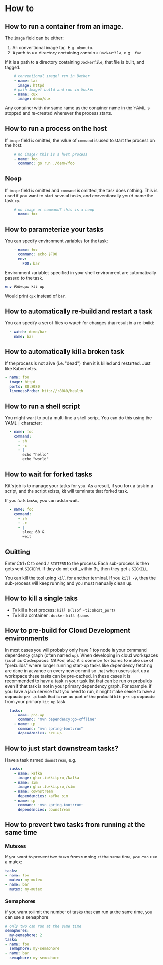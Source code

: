 # How to

## How to run a container from an image.

The `image` field can be either:

1. An conventional image tag. E.g. `ubunutu`.
2. A path to a a directory containing contain a `Dockerfile`, e.g. `.foo`.

If it is a path to a directory containing `Dockerfile`, that file is built, and tagged.

```yaml
    # conventional image? run in Docker
    - name: baz
      image: httpd
    # path image? build and run in Docker
    - name: qux
      image: demo/qux
```

Any container with the same name as the container name in the YAML is stopped and re-created whenever the process
starts.

## How to run a process on the host

If `image` field is omitted, the value of `command` is used to start the process on the host:

```yaml
    # no image? this is a host process
    - name: foo
      command: go run ./demo/foo 
```
## Noop

If `image` field is omitted and `command` is omitted, the task does nothing. This is used if you want to start several tasks, and conventionally you'd name the task `up`.

```yaml
    # no image or command? this is a noop
    - name: foo
```

## How to parameterize your tasks

You can specify environment variables for the task:

```yaml
    - name: foo
      command: echo $FOO
      env:
        FOO: bar
```

Environment variables specified in your shell environment are automatically passed to the task.

```bash
env FOO=qux kit up
```

Would print `qux` instead of `bar`.

## How to automatically re-build and restart a task

You can specify a set of files to watch for changes that result in a re-build:

```yaml
  - watch: demo/bar
    name: bar
```        

## How to automatically kill a broken task

If the process is not alive (i.e. "dead"), then it is killed and restarted. Just like Kubernetes.

```yaml
- name: foo
  image: httpd
  ports: 80:8080
  livenessProbe: http://:8080/health
```

## How to run a shell script

You might want to put a multi-line a shell script. You can do this using the YAML `|` character: 

```yaml
  - name: foo
    command:
      - sh
      - -c
      - |
        echo "hello"
        echo "world"
```

## How to wait for forked tasks

Kit's job is to manage your tasks for you. As a result, if you fork a task in a script, and the script exists, kit will terminate that forked task.

If you fork tasks, you can add a wait:

```yaml
  - name: foo
    command:
      - sh
      - -c
      - |
        sleep 60 &
        wait
```

## Quitting

Enter Ctrl+C to send a `SIGTERM` to the process. Each sub-process is then gets sent `SIGTERM`. If they do not exit
_within 3s, then they get a `SIGKILL`. 

You can kill the tool using `kill` for another terminal. If you `kill -9`, then the sub-process will keep
running and you must manually clean up.

## How to kill a single taks

* To kill a host process: `kill $(lsof -ti:$host_port)`
* To kill a container : `docker kill $name`.

## How to pre-build for Cloud Development environments

In most cases you will probably only have 1 top node in your command dependency graph (often named `up`). When developing in cloud workspaces (such as Codespaces, GitPod, etc.) it is common for teams to make use of "prebuilds" where longer running start-up tasks like dependency fetching are done in advance on every new commit so that when users start up a workspace these tasks can be pre-cached. In these cases it is recommended to have a task in your task list that can be run on prebuilds even if that task is not in your primary dependency graph. For example, if you have a java service that you need to run, it might make sense to have a separate `pre-up` task that is run as part of the prebuild `kit pre-up` separate from your primary `kit up` task

```yaml
  tasks:
    - name: pre-up
      command: "mvn dependency:go-offline"
    - name: up
      command: "mvn spring-boot:run"
      dependencies: pre-up
```

## How to just start downstream tasks?

Have a task named `downstream`, e.g.

```yaml
  tasks:
    - name: kafka
      image: ghcr.io/kitproj/kafka
    - name: sim
      image: ghcr.io/kitproj/sim
    - name: downstream
      dependencies: kafka sim
    - name: up
      command: "mvn spring-boot:run"
      dependencies: downstream
```

## How to prevent two tasks from running at the same time

### Mutexes

If you want to prevent two tasks from running at the same time, you can use a mutex:

```yaml
tasks:
- name: foo
  mutex: my-mutex
- name: bar
  mutex: my-mutex
```

### Semaphores

If you want to limit the number of tasks that can run at the same time, you can use a semaphore:

```yaml
# only two can run at the same time
semaphores:
  my-semaphore: 2
tasks:
- name: foo
  semaphore: my-semaphore
- name: bar
  semaphore: my-semaphore
```